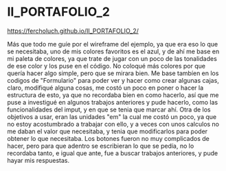 # II_PORTAFOLIO_2
https://fercholuch.github.io/II_PORTAFOLIO_2/

Más que todo me guíe por el wireframe del ejemplo, ya que era eso lo que se necesitaba, uno de mis colores favoritos es el azul, y de ahí me base en mi paleta de colores, ya que
trate de jugar con un poco de las tonalidades de ese color y los puse en el código. No coloqué más colores por que quería hacer algo simple, pero que se mirara bien.
Me base tambíen en los codigos de "Formulario" para poder ver y hacer como crear algunas cajas, claro, modifiqué alguna cosas, me costó un poco en poner o hacer la estructura de esto, ya que no recordaba bien en como hacerlo, así que me puse a investigué en algunos trabajos anteriores y pude hacerlo, como las funcionalidades del imput, y en que se tenia que marcar ahí. Otra de los objetivos a usar, eran las unidades "em" la cual me costó un poco, ya que no estoy acostumbrado a trabajar con ello, y a veces con unos calculos no me daban el valor que necesitaba, y tenia que modificarlos para poder obtener lo que necesitaba. Los botones fueron no muy complicados de hacer, pero para que adentro se escribieran lo que se pedía, no lo recordaba tanto, e igual que ante, fue a buscar trabajos anteriores, y pude hayar mis respuestas.
